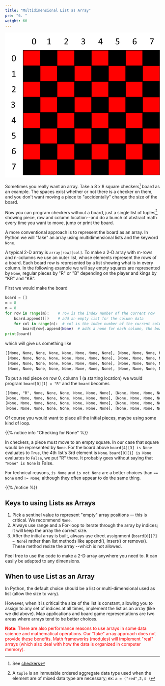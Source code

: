 ```yaml
---
title: "Multidimensional List as Array"
pre: "6. "
weight: 60
---
```


![Checkers board](/images/08-array/checkers.png)

Sometimes you really want an array.  Take a 8 x 8 square checkers[^1] board as an example.  The spaces exist whether or not there is a checker on them, and you don't want moving a piece to "accidentally" change the size of the board. 

[^1]: See <a href= "https://en.wikipedia.org/wiki/Draughts">checkers</a>

Now you can program checkers without a board, just a single list of tuples[^2] showing piece, row and column location--and do a bunch of abstract math every time you want to move, jump or print the board.

[^2]: A `tuple` is an immutable ordered aggregate data type used when the element are of mixed data type are necessary; ex: `a = ("red",2,4 )`

A more conventional approach is to represent the board as an array.  In Python we will "fake" an array using multidimensional lists and the keyword `None`.

A typical 2-D array is `array[row][col]`.  To make a 2-D array with m-rows and n-columns we use an outer list, whose elements represent the rows of a board.  Each board row is represented by a list showing what is in every column.  In the following example we will say empty squares are represented by `None`, regular pieces by "R" or "B" depending on the player and kings by "KR" and "KB".

First we would make the board

```python
board = []
m = 8
n = 8
for row in range(m):    # row is the index number of the current row
    board.append([])    # add an empty list for the column data
    for col in range(n):  # col is the index number of the current column
        board[row].append(None)  # adds a none for each column, the board is empty
print(board)

```
 which will give us something like
 
 ```tex
 [[None, None, None, None, None, None, None, None], [None, None, None, None, None, None, None, None], 
  [None, None, None, None, None, None, None, None], [None, None, None, None, None, None, None, None], 
  [None, None, None, None, None, None, None, None], [None, None, None, None, None, None, None, None], 
  [None, None, None, None, None, None, None, None], [None, None, None, None, None, None, None, None]]
 ```
 
 To put a red piece on row 0, column 1 (a starting location) we would program `board[0][1] = "R"` and the `board` becomes 
  ```tex
 [[None, "R", None, None, None, None, None, None], [None, None, None, None, None, None, None, None], 
  [None, None, None, None, None, None, None, None], [None, None, None, None, None, None, None, None], 
  [None, None, None, None, None, None, None, None], [None, None, None, None, None, None, None, None], 
  [None, None, None, None, None, None, None, None], [None, None, None, None, None, None, None, None]]
 ```
 
Of course you would want to place all the initial pieces, maybe using some kind of loop.

{{% notice info "Checking for None" %}}

In checkers, a piece must move to an empty square.  In our case that square would be represented by `None`.  For the board above `board[4][3] is None` evaluates to `True`, the 4th list's 3rd element is `None`. `board[0][1] is None` evaluates to `False`, we put "R" there. It probably goes without saying that `"None" is None` is False.

For technical reasons, `is None` and `is not None` are a better choices than `== None` and `!= None`; although they often appear to do the same thing.  

{{% /notice %}}

## Keys to using Lists as Arrays

1. Pick a sentinel value to represent "empty" array positions -- this is critical.  We recommend `None`.
1. Always use range and a For-loop to iterate through the array by indices; it will keep the array the correct size.
1. After the initial array is built, always use direct assignment (`board[0][7] = None`) rather than list methods like append(), insert() or remove().  These method resize the array --which is not allowed.

Feel free to use the code to make a 2-D array anywhere you need to.  It can easily be adapted to any dimensions.

## When to use List as an Array

In Python, the default choice should be a list or multi-dimensional used as list (allow the size to vary).  

However, when it is critical the size of the list is constant, allowing you to assign to any set of indices at all times, implement the list as an array (like we did above).  Map applications and board game representations are two areas where arrays tend to be better choices.

<p style="color:red;padding:10"><b>Note:</b> There are also performance reasons to use arrays in some data science and mathematical operations.  Our "fake" array approach does not provide these benefits.  Math frameworks (modules) will implement "real" arrays (which also deal with how the data is organized in computer memory).</p>

